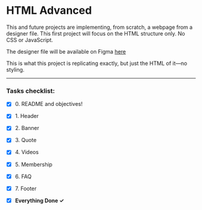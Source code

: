 # HTML Advanced

This and future projects are implementing, from scratch, a webpage from a
designer file. This first project will focus on the HTML structure only. No CSS
or JavaScript.

The designer file will be available on Figma [here](https://www.figma.com/file/XrEAsu1vQj5fhVaNG38d2W/Homepage)

This is what this project is replicating exactly, but just the HTML of it—no styling.

---

### Tasks checklist:
[//]: # ("‎" comes before every number because otherwise the numbers will be formatted like "i, ii, iii, iv, etc." instead of "1, 2, 3, 4, etc.")
- [X] ‎0. README and objectives!
- [X] ‎1. Header
- [X] ‎2. Banner
- [X] ‎3. Quote
- [X] ‎4. Videos
- [X] ‎5. Membership
- [X] ‎6. FAQ
- [X] ‎7. Footer

- [X] **‎Everything Done ✓**
